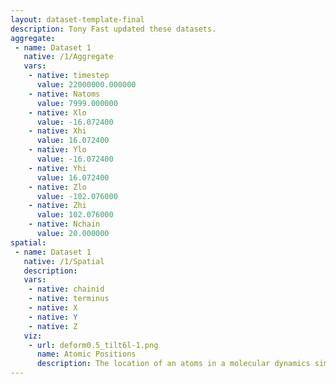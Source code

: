 ```yaml
---
layout: dataset-template-final
description: Tony Fast updated these datasets.
aggregate: 
 - name: Dataset 1
   native: /1/Aggregate
   vars: 
    - native: timestep
      value: 22000000.000000
    - native: Natoms
      value: 7999.000000
    - native: Xlo
      value: -16.072400
    - native: Xhi
      value: 16.072400
    - native: Ylo
      value: -16.072400
    - native: Yhi
      value: 16.072400
    - native: Zlo
      value: -102.076000
    - native: Zhi
      value: 102.076000
    - native: Nchain
      value: 20.000000
spatial: 
 - name: Dataset 1
   native: /1/Spatial
   description: 
   vars: 
    - native: chainid
    - native: terminus
    - native: X
    - native: Y
    - native: Z
   viz: 
    - url: deform0.5_tilt6l-1.png
      name: Atomic Positions
      description: The location of an atoms in a molecular dynamics simulation.
---
```

